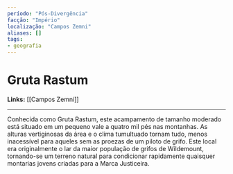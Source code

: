 ```yaml
---
período: "Pós-Divergência"
facção: "Império"
localização: "Campos Zemni"
aliases: []
tags:
- geografia
---
```


# **Gruta Rastum**

**Links:** [[Campos Zemni]]

---
Conhecida como Gruta Rastum, este acampamento de tamanho moderado está situado em um pequeno vale a quatro mil pés nas montanhas. As alturas vertiginosas da área e o clima tumultuado tornam tudo, menos inacessível para aqueles sem as proezas de um piloto de grifo. Este local era originalmente o lar da maior população de grifos de Wildemount, tornando-se um terreno natural para condicionar rapidamente quaisquer montarias jovens criadas para a Marca Justiceira.